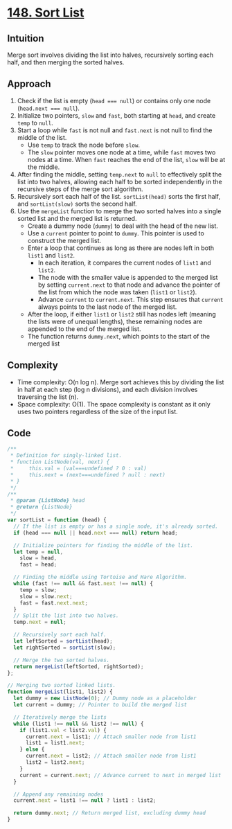 # [148. Sort List](https://leetcode.com/problems/sort-list/description/)

## Intuition

Merge sort involves dividing the list into halves, recursively sorting each half, and then merging the sorted halves.

## Approach

1.  Check if the list is empty (`head === null`) or contains only one node (`head.next === null`).
2.  Initialize two pointers, `slow` and `fast`, both starting at `head`, and create `temp` to `null`.
3.  Start a loop while `fast` is not null and `fast.next` is not null to find the middle of the list.
    - Use `temp` to track the node before `slow`.
    - The `slow` pointer moves one node at a time, while `fast` moves two nodes at a time. When `fast` reaches the end of the list, `slow` will be at the middle.
4.  After finding the middle, setting `temp.next` to `null` to effectively split the list into two halves, allowing each half to be sorted independently in the recursive steps of the merge sort algorithm.
5.  Recursively sort each half of the list. `sortList(head)` sorts the first half, and `sortList(slow)` sorts the second half.
6.  Use the `mergeList` function to merge the two sorted halves into a single sorted list and the merged list is returned.
    - Create a dummy node (`dummy`) to deal with the head of the new list.
    - Use a `current` pointer to point to `dummy`. This pointer is used to construct the merged list.
    - Enter a loop that continues as long as there are nodes left in both `list1` and `list2`.
      - In each iteration, it compares the current nodes of `list1` and `list2`.
      - The node with the smaller value is appended to the merged list by setting `current.next` to that node and advance the pointer of the list from which the node was taken (`list1` or `list2`).
      - Advance `current` to `current.next`. This step ensures that `current` always points to the last node of the merged list.
    - After the loop, if either `list1` or `list2` still has nodes left (meaning the lists were of unequal lengths), these remaining nodes are appended to the end of the merged list.
    - The function returns `dummy.next`, which points to the start of the merged list

## Complexity

- Time complexity: O(n log n). Merge sort achieves this by dividing the list in half at each step (log n divisions), and each division involves traversing the list (n).
- Space complexity: O(1). The space complexity is constant as it only uses two pointers regardless of the size of the input list.

## Code

```javascript
/**
 * Definition for singly-linked list.
 * function ListNode(val, next) {
 *     this.val = (val===undefined ? 0 : val)
 *     this.next = (next===undefined ? null : next)
 * }
 */
/**
 * @param {ListNode} head
 * @return {ListNode}
 */
var sortList = function (head) {
  // If the list is empty or has a single node, it's already sorted.
  if (head === null || head.next === null) return head;

  // Initialize pointers for finding the middle of the list.
  let temp = null,
    slow = head,
    fast = head;

  // Finding the middle using Tortoise and Hare Algorithm.
  while (fast !== null && fast.next !== null) {
    temp = slow;
    slow = slow.next;
    fast = fast.next.next;
  }
  // Split the list into two halves.
  temp.next = null;

  // Recursively sort each half.
  let leftSorted = sortList(head);
  let rightSorted = sortList(slow);

  // Merge the two sorted halves.
  return mergeList(leftSorted, rightSorted);
};

// Merging two sorted linked lists.
function mergeList(list1, list2) {
  let dummy = new ListNode(0); // Dummy node as a placeholder
  let current = dummy; // Pointer to build the merged list

  // Iteratively merge the lists
  while (list1 !== null && list2 !== null) {
    if (list1.val < list2.val) {
      current.next = list1; // Attach smaller node from list1
      list1 = list1.next; 
    } else {
      current.next = list2; // Attach smaller node from list1
      list2 = list2.next; 
    }
    current = current.next; // Advance current to next in merged list
  }

  // Append any remaining nodes
  current.next = list1 !== null ? list1 : list2;

  return dummy.next; // Return merged list, excluding dummy head
}
```
